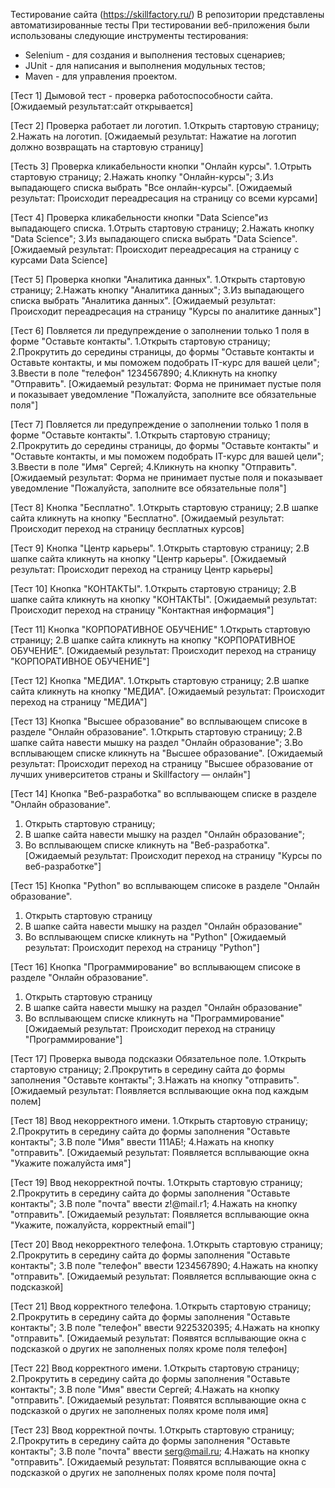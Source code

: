 Тестирование сайта (https://skillfactory.ru/)
В репозитории представлены автоматизированные тесты
При тестировании веб-приложения были использованы следующие инструменты тестирования:
- Selenium - для создания и выполнения тестовых сценариев;
- JUnit - для написания и выполнения модульных тестов;
- Maven - для управления проектом.


[Тест 1] Дымовой тест - проверка работоспособности сайта.
[Ожидаемый результат:сайт открывается]

[Тест 2] Проверка работает ли логотип.
1.Открыть стартовую страницу;
2.Нажать на логотип.
[Ожидаемый результат: Нажатие на логотип должно возвращать на стартовую страницу]

[Тесть 3] Проверка кликабельности кнопки "Онлайн курсы".
1.Отрыть стартовую страницу;
2.Нажать кнопку "Онлайн-курсы";
3.Из выпадающего списка выбрать "Все онлайн-курсы".
[Ожидаемый результат: Происходит переадресация на страницу со всеми курсами]

[Тест 4] Проверка кликабельности кнопки "Data Science"из выпадающего списка.
1.Отрыть стартовую страницу;
2.Нажать кнопку "Data Science";
3.Из выпадающего списка выбрать "Data Science".
[Ожидаемый результат: Происходит переадресация на страницу с курсами Data Science]

[Тест 5] Проверка кнопки "Аналитика данных".
1.Открыть стартовую страницу;
2.Нажать кнопку "Аналитика данных";
3.Из выпадающего списка выбрать "Аналитика данных".
[Ожидаемый результат: Происходит переадресация на страницу "Курсы по аналитике данных"]

[Тест 6] Повляется ли предупреждение о заполнении только 1 поля в форме "Оставьте контакты".
1.Открыть стартовую страницу;
2.Прокрутить до середины страницы, до формы "Оставьте контакты и Оставьте контакты,
и мы поможем подобрать IT-курс для вашей цели";
3.Ввести в поле "телефон" 1234567890;
4.Кликнуть на кнопку "Отправить".
[Ожидаемый результат: Форма не принимает пустые поля и показывает уведомление
"Пожалуйста, заполните все обязательные поля"]

[Тест 7] Повляется ли предупреждение о заполнении только 1 поля в форме "Оставьте контакты".
1.Открыть стартовую страницу;
2.Прокрутить до середины страницы, до формы "Оставьте контакты" и "Оставьте контакты,
и мы поможем подобрать IT-курс для вашей цели";
3.Ввести в поле "Имя" Сергей;
4.Кликнуть на кнопку "Отправить".
[Ожидаемый результат: Форма не принимает пустые поля и показывает уведомление
"Пожалуйста, заполните все обязательные поля"]

[Тест 8] Кнопка "Бесплатно".
1.Открыть стартовую страницу;
2.В шапке сайта кликнуть на кнопку "Бесплатно".
[Ожидаемый результат: Происходит переход на страницу бесплатных курсов]

[Тест 9] Кнопка "Центр карьеры".
1.Открыть стартовую страницу;
2.В шапке сайта кликнуть на кнопку "Центр карьеры".
[Ожидаемый результат: Происходит переход на страницу Центр карьеры]

[Тест 10] Кнопка "КОНТАКТЫ".
1.Открыть стартовую страницу;
2.В шапке сайта кликнуть на кнопку "КОНТАКТЫ".
[Ожидаемый результат: Происходит переход на страницу "Контактная информация"]

[Тест 11] Кнопка "КОРПОРАТИВНОЕ ОБУЧЕНИЕ"
1.Открыть стартовую страницу;
2.В шапке сайта кликнуть на кнопку "КОРПОРАТИВНОЕ ОБУЧЕНИЕ".
[Ожидаемый результат: Происходит переход на страницу "КОРПОРАТИВНОЕ ОБУЧЕНИЕ"]

[Тест 12] Кнопка "МЕДИА".
1.Открыть стартовую страницу;
2.В шапке сайта кликнуть на кнопку "МЕДИА".
[Ожидаемый результат: Происходит переход на страницу "МЕДИА"]

[Тест 13] Кнопка "Высшее образование" во всплывающем списоке в разделе "Онлайн образование".
1.Открыть стартовую страницу;
2.В шапке сайта навести мышку на раздел "Онлайн образование";
3.Во всплывающем списке кликнуть на "Высшее образование".
[Ожидаемый результат: Происходит переход на страницу "Высшее образование
от лучших университетов страны и Skillfactory — онлайн"]

[Тест 14] Кнопка "Веб-разработка" во всплывающем списке в разделе "Онлайн образование".
1. Открыть стартовую страницу;
2. В шапке сайта навести мышку на раздел "Онлайн образование";
3. Во всплывающем списке кликнуть на "Веб-разработка".
   [Ожидаемый результат: Происходит переход на страницу "Курсы по веб-разработке"]

[Тест 15] Кнопка "Python" во всплывающем списоке в разделе "Онлайн образование".
1. Открыть стартовую страницу
2. В шапке сайта навести мышку на раздел "Онлайн образование"
3. Во всплывающем списке кликнуть на "Python"
   [Ожидаемый результат: Происходит переход на страницу "Python"]

[Тест 16] Кнопка "Программирование" во всплывающем списоке в разделе "Онлайн образование".
1. Открыть стартовую страницу
2. В шапке сайта навести мышку на раздел "Онлайн образование"
3. Во всплывающем списке кликнуть на "Программирование"
   [Ожидаемый результат: Происходит переход на страницу "Программирование"]


[Тест 17] Проверка вывода подсказки Обязательное поле.
1.Открыть стартовую страницу;
2.Прокрутить в середину сайта до формы заполнения "Оставьте контакты";
3.Нажать на кнопку "отправить".
[Ожидаемый результат: Появляется всплывающие окна под каждым полем]

[Тест 18] Ввод некорректного имени.
1.Открыть стартовую страницу;
2.Прокрутить в середину сайта до формы заполнения "Оставьте контакты";
3.В поле "Имя" ввести 111АБ!;
4.Нажать на кнопку "отправить".
[Ожидаемый результат: Появляется всплывающие окна "Укажите пожалуйста имя"]

[Тест 19] Ввод некорректной почты.
1.Открыть стартовую страницу;
2.Прокрутить в середину сайта до формы заполнения "Оставьте контакты";
3.В поле "почта" ввести z!@mail.r1;
4.Нажать на кнопку "отправить".
[Ожидаемый результат: Появляется всплывающие окна "Укажите, пожалуйста, корректный email"]

[Тест 20] Ввод некорректного телефона.
1.Открыть стартовую страницу;
2.Прокрутить в середину сайта до формы заполнения "Оставьте контакты";
3.В поле "телефон" ввести 1234567890;
4.Нажать на кнопку "отправить".
[Ожидаемый результат: Появляется всплывающие окна с подсказкой]

[Тест 21] Ввод корректного телефона.
1.Открыть стартовую страницу;
2.Прокрутить в середину сайта до формы заполнения "Оставьте контакты";
3.В поле "телефон" ввести 9225320395;
4.Нажать на кнопку "отправить".
[Ожидаемый результат: Появятся всплывающие окна с подсказкой о других
не заполненых полях кроме поля телефон]

[Тест 22] Ввод корректного имени.
1.Открыть стартовую страницу;
2.Прокрутить в середину сайта до формы заполнения "Оставьте контакты";
3.В поле "Имя" ввести Сергей;
4.Нажать на кнопку "отправить".
[Ожидаемый результат: Появятся всплывающие окна с подсказкой о других
не заполненых полях кроме поля имя]

[Тест 23] Ввод корректной почты.
1.Открыть стартовую страницу;
2.Прокрутить в середину сайта до формы заполнения "Оставьте контакты";
3.В поле "почта" ввести serg@mail.ru;
4.Нажать на кнопку "отправить".
[Ожидаемый результат: Появятся всплывающие окна  с подсказкой о других
не заполненых полях кроме поля почта]